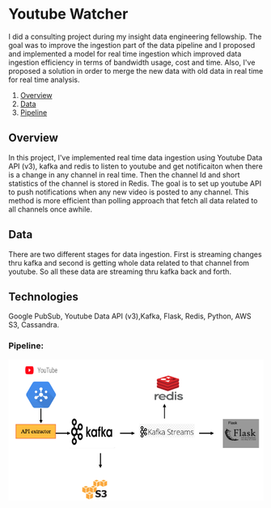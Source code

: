 # Youtube Watcher
I did a consulting project during my insight data engineering fellowship. The goal was to improve the ingestion part of the data pipeline and I proposed and implemented a model for real time ingestion which improved data ingestion efficiency in terms of bandwidth usage, cost and time. Also, I've proposed a solution in order to merge the new data with old data in real time for real time analysis. 

1. [Overview](README.md#overview)
2. [Data](README.md#data)
3. [Pipeline](README.md#technologies)


## Overview

In this project, I've implemented real time data ingestion using Youtube Data API (v3), kafka  and redis to listen to youtube and get notificaiton when there is a change in any channel in real time. Then the channel Id and short statistics of the channel is stored in Redis. The goal is to set up youtube API to push notifications when any new video is posted to any channel. This method is more efficient than polling approach that fetch all data related to all channels once awhile.

## Data

There are two different stages for data ingestion. First is streaming changes thru kafka and second is getting whole data related to that channel from youtube. So all these data are streaming thru kafka back and forth.

## Technologies
Google PubSub, Youtube Data API (v3),Kafka, Flask, Redis, Python, AWS S3, Cassandra.

### Pipeline:

<img src="img/pipeline.png" width="800"> 
	
